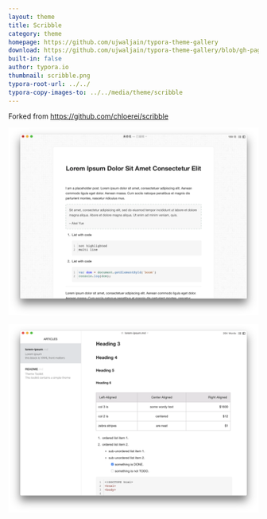 ```yaml
---
layout: theme
title: Scribble 
category: theme
homepage: https://github.com/ujwaljain/typora-theme-gallery
download: https://github.com/ujwaljain/typora-theme-gallery/blob/gh-pages/media/theme/scribble/scribble.zip
built-in: false
author: typora.io
thumbnail: scribble.png
typora-root-url: ../../
typora-copy-images-to: ../../media/theme/scribble
---
```


Forked from https://github.com/chloerei/scribble

![Snip20180503_1](/media/theme/scribble/Snip20180503_1.png)

![Snip20180503_3](/media/theme/scribble/Snip20180503_3.png)
